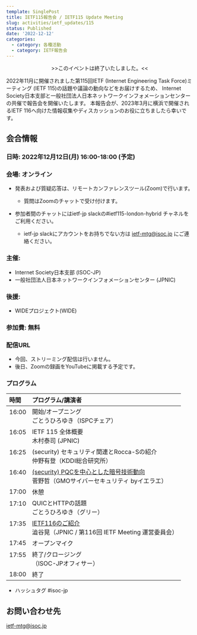 ```yaml
---
template: SinglePost
title: IETF115報告会 / IETF115 Update Meeting
slug: activities/ietf_updates/115
status: Published
date: '2022-12-12'
categories:
  - category: 各種活動
  - category: IETF報告会
---
```


<span style="color: red; "><div align="center">&gt;&gt;このイベントは終了いたしました。&lt;&lt;</div></span>

2022年11月に開催されました第115回IETF (Internet Engineering Task Force)ミーティング (IETF 115)の話題や議論の動向などをお届けするため、 Internet Society日本支部と一般社団法人日本ネットワークインフォメーションセンターの共催で報告会を開催いたします。
本報告会が、2023年3月に横浜で開催されるIETF 116へ向けた情報収集やディスカッションのお役に立ちましたら幸いです。


## 会合情報


### 日時: 2022年12月12日(月) 16:00-18:00 (予定)


### 会場: オンライン

*  発表および質疑応答は、リモートカンファレンスツール(Zoom)で行います。
   * 質問はZoomのチャットで受け付けます。

* 参加者間のチャットにはietf-jp slackの#ietf115-london-hybrid チャネルをご利用ください。
   * ietf-jp slackにアカウントをお持ちでない方は ietf-mtg@isoc.jp にご連絡ください。


### 主催:
*  Internet Society日本支部 (ISOC-JP)
*  一般社団法人日本ネットワークインフォメーションセンター (JPNIC) 


### 後援:
*  WIDEプロジェクト(WIDE)


### 参加費: 無料


### 配信URL
*  今回、ストリーミング配信は行いません。
*  後日、Zoomの録画をYouTubeに掲載する予定です。

### プログラム

| 時間 | プログラム/講演者 | 
|:---------|:---------------------------------------------------|
|  16:00  <br><br>| 開始/オープニング<br>ごとうひろゆき（ISPCチェア） | 
|  16:05  <br><br>| IETF 115 全体概要 <br> 木村泰司 (JPNIC) |  |
|  16:25  <br><br>|(security) セキュリティ関連とRocca-Sの紹介 <br> 仲野有登（KDDI総合研究所）  | 
|  16:40  <br><br>|[(security) PQCを中心とした暗号技術動向](https://drive.google.com/file/d/19U9RldoxGty5Tsge8UT9yfiZa0zVUF3h/view?usp=sharing) <br> 菅野哲（GMOサイバーセキュリティ byイエラエ）  | 
|  17:00  | 休憩 |
|  17:10  <br><br>|QUICとHTTPの話題 <br>ごとうひろゆき（グリー） |
|  17:35  <br><br>|[IETF116のご紹介](https://drive.google.com/file/d/18LAP1-Lm9G9l_31IS58X_SRuGh-CYZhe/view?usp=sharing)<br> 澁谷晃（JPNIC / 第116回 IETF Meeting 運営委員会） | 
|  17:45  |オープンマイク | 
|  17:55  <br><br>|終了/クロージング <br>（ISOC-JPオフィサー）|
|  18:00  |終了 |

* ハッシュタグ  #isoc-jp

## お問い合わせ先
ietf-mtg@isoc.jp
